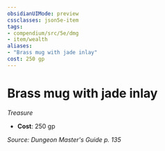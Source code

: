```yaml
---
obsidianUIMode: preview
cssclasses: json5e-item
tags:
- compendium/src/5e/dmg
- item/wealth
aliases: 
- "Brass mug with jade inlay"
cost: 250 gp
---
```

# Brass mug with jade inlay
*Treasure*  

- **Cost**: 250 gp

*Source: Dungeon Master's Guide p. 135*